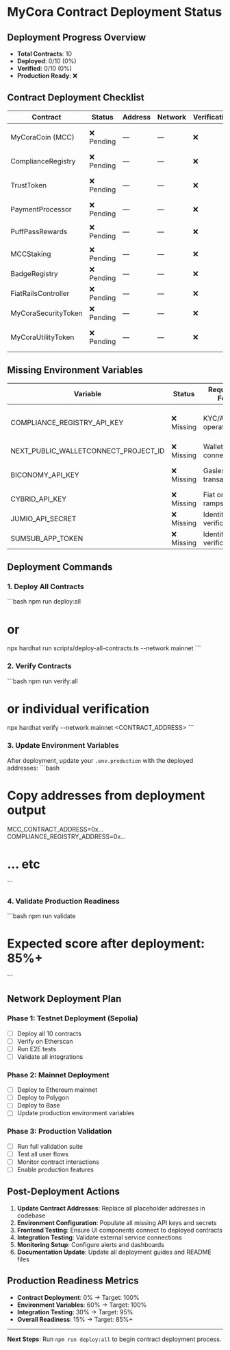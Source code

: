 # MyCora Contract Deployment Status

## Deployment Progress Overview
- **Total Contracts**: 10
- **Deployed**: 0/10 (0%)
- **Verified**: 0/10 (0%)
- **Production Ready**: ❌

## Contract Deployment Checklist

| Contract | Status | Address | Network | Verification | File References | Notes |
|----------|--------|---------|---------|--------------|-----------------|-------|
| MyCoraCoin (MCC) | ❌ Pending | — | — | ❌ | `lib/contracts.ts`, `components/ui/mcc-token-dashboard.tsx` | USD-pegged stablecoin |
| ComplianceRegistry | ❌ Pending | — | — | ❌ | `lib/compliance-engine.ts`, `app/api/compliance/` | KYC/AML tracking |
| TrustToken | ❌ Pending | — | — | ❌ | `contracts/TrustToken.sol` | Compliance-focused ERC-20 |
| PaymentProcessor | ❌ Pending | — | — | ❌ | `lib/payment-processor.ts`, `app/api/payments/` | Escrow & settlements |
| PuffPassRewards | ❌ Pending | — | — | ❌ | `components/ui/puffpass-status.tsx`, `app/api/rewards/` | B2B loyalty NFTs |
| MCCStaking | ❌ Pending | — | — | ❌ | `components/ui/mcc-staking-dashboard.tsx` | Yield farming |
| BadgeRegistry | ❌ Pending | — | — | ❌ | `contracts/BadgeRegistry.sol` | Reputation system |
| FiatRailsController | ❌ Pending | — | — | ❌ | `lib/fiat-rails.ts`, `app/api/payments/fiat-*` | Fiat locking mechanism |
| MyCoraSecurityToken | ❌ Pending | — | — | ❌ | `MyCoraSecurityToken.sol` | Regulatory compliance |
| MyCoraUtilityToken | ❌ Pending | — | — | ❌ | `MyCoraUtilityToken.sol` | Platform access rights |

## Missing Environment Variables

| Variable | Status | Required For | Notes |
|----------|--------|--------------|-------|
| COMPLIANCE_REGISTRY_API_KEY | ❌ Missing | KYC/AML operations | **CRITICAL** - Causes frontend errors |
| NEXT_PUBLIC_WALLETCONNECT_PROJECT_ID | ❌ Missing | Wallet connections | Required for RainbowKit |
| BICONOMY_API_KEY | ❌ Missing | Gasless transactions | Meta-transaction support |
| CYBRID_API_KEY | ❌ Missing | Fiat on/off-ramps | Banking infrastructure |
| JUMIO_API_SECRET | ❌ Missing | Identity verification | KYC provider |
| SUMSUB_APP_TOKEN | ❌ Missing | Identity verification | Alternative KYC provider |

## Deployment Commands

### 1. Deploy All Contracts
\`\`\`bash
npm run deploy:all
# or
npx hardhat run scripts/deploy-all-contracts.ts --network mainnet
\`\`\`

### 2. Verify Contracts
\`\`\`bash
npm run verify:all
# or individual verification
npx hardhat verify --network mainnet <CONTRACT_ADDRESS>
\`\`\`

### 3. Update Environment Variables
After deployment, update your `.env.production` with the deployed addresses:
\`\`\`bash
# Copy addresses from deployment output
MCC_CONTRACT_ADDRESS=0x...
COMPLIANCE_REGISTRY_ADDRESS=0x...
# ... etc
\`\`\`

### 4. Validate Production Readiness
\`\`\`bash
npm run validate
# Expected score after deployment: 85%+
\`\`\`

## Network Deployment Plan

### Phase 1: Testnet Deployment (Sepolia)
- [ ] Deploy all 10 contracts
- [ ] Verify on Etherscan
- [ ] Run E2E tests
- [ ] Validate all integrations

### Phase 2: Mainnet Deployment
- [ ] Deploy to Ethereum mainnet
- [ ] Deploy to Polygon
- [ ] Deploy to Base
- [ ] Update production environment variables

### Phase 3: Production Validation
- [ ] Run full validation suite
- [ ] Test all user flows
- [ ] Monitor contract interactions
- [ ] Enable production features

## Post-Deployment Actions

1. **Update Contract Addresses**: Replace all placeholder addresses in codebase
2. **Environment Configuration**: Populate all missing API keys and secrets
3. **Frontend Testing**: Ensure UI components connect to deployed contracts
4. **Integration Testing**: Validate external service connections
5. **Monitoring Setup**: Configure alerts and dashboards
6. **Documentation Update**: Update all deployment guides and README files

## Production Readiness Metrics

- **Contract Deployment**: 0% → Target: 100%
- **Environment Variables**: 60% → Target: 100%
- **Integration Testing**: 30% → Target: 95%
- **Overall Readiness**: 15% → Target: 85%+

---

**Next Steps**: Run `npm run deploy:all` to begin contract deployment process.
